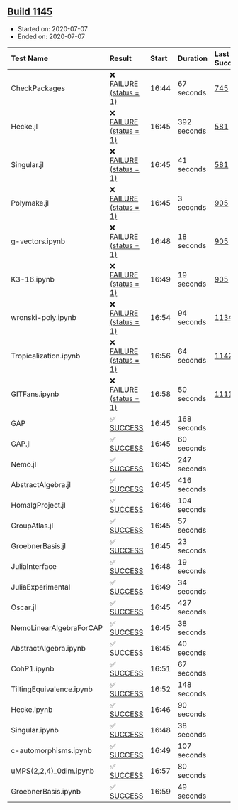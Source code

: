 ## [Build 1145](https://oscarci.mathematik.uni-kl.de/job/oscar-julia-1.4/1145/)

* Started on: 2020-07-07
* Ended on: 2020-07-07

| Test Name    | Result | Start | Duration | Last Success | First Failure |
|:-------------|:-------|:------|:---------|:-------------|:--------------|
| CheckPackages | ❌ [FAILURE (status = 1)](https://oscarci.mathematik.uni-kl.de/job/oscar-julia-1.4/1145/artifact/logs/build-1145/CheckPackages.log) | 16:44 | 67 seconds | [745](https://oscarci.mathematik.uni-kl.de/job/oscar-julia-1.4/745/) | [746](https://oscarci.mathematik.uni-kl.de/job/oscar-julia-1.4/746/) |
| Hecke.jl | ❌ [FAILURE (status = 1)](https://oscarci.mathematik.uni-kl.de/job/oscar-julia-1.4/1145/artifact/logs/build-1145/Hecke.jl.log) | 16:45 | 392 seconds | [581](https://oscarci.mathematik.uni-kl.de/job/oscar-julia-1.4/581/) | [582](https://oscarci.mathematik.uni-kl.de/job/oscar-julia-1.4/582/) |
| Singular.jl | ❌ [FAILURE (status = 1)](https://oscarci.mathematik.uni-kl.de/job/oscar-julia-1.4/1145/artifact/logs/build-1145/Singular.jl.log) | 16:45 | 41 seconds | [581](https://oscarci.mathematik.uni-kl.de/job/oscar-julia-1.4/581/) | [582](https://oscarci.mathematik.uni-kl.de/job/oscar-julia-1.4/582/) |
| Polymake.jl | ❌ [FAILURE (status = 1)](https://oscarci.mathematik.uni-kl.de/job/oscar-julia-1.4/1145/artifact/logs/build-1145/Polymake.jl.log) | 16:45 | 3 seconds | [905](https://oscarci.mathematik.uni-kl.de/job/oscar-julia-1.4/905/) | [907](https://oscarci.mathematik.uni-kl.de/job/oscar-julia-1.4/907/) |
| g-vectors.ipynb | ❌ [FAILURE (status = 1)](https://oscarci.mathematik.uni-kl.de/job/oscar-julia-1.4/1145/artifact/logs/build-1145/g-vectors.ipynb.log) | 16:48 | 18 seconds | [905](https://oscarci.mathematik.uni-kl.de/job/oscar-julia-1.4/905/) | [907](https://oscarci.mathematik.uni-kl.de/job/oscar-julia-1.4/907/) |
| K3-16.ipynb | ❌ [FAILURE (status = 1)](https://oscarci.mathematik.uni-kl.de/job/oscar-julia-1.4/1145/artifact/logs/build-1145/K3-16.ipynb.log) | 16:49 | 19 seconds | [905](https://oscarci.mathematik.uni-kl.de/job/oscar-julia-1.4/905/) | [907](https://oscarci.mathematik.uni-kl.de/job/oscar-julia-1.4/907/) |
| wronski-poly.ipynb | ❌ [FAILURE (status = 1)](https://oscarci.mathematik.uni-kl.de/job/oscar-julia-1.4/1145/artifact/logs/build-1145/wronski-poly.ipynb.log) | 16:54 | 94 seconds | [1134](https://oscarci.mathematik.uni-kl.de/job/oscar-julia-1.4/1134/) | [1135](https://oscarci.mathematik.uni-kl.de/job/oscar-julia-1.4/1135/) |
| Tropicalization.ipynb | ❌ [FAILURE (status = 1)](https://oscarci.mathematik.uni-kl.de/job/oscar-julia-1.4/1145/artifact/logs/build-1145/Tropicalization.ipynb.log) | 16:56 | 64 seconds | [1142](https://oscarci.mathematik.uni-kl.de/job/oscar-julia-1.4/1142/) | [1143](https://oscarci.mathematik.uni-kl.de/job/oscar-julia-1.4/1143/) |
| GITFans.ipynb | ❌ [FAILURE (status = 1)](https://oscarci.mathematik.uni-kl.de/job/oscar-julia-1.4/1145/artifact/logs/build-1145/GITFans.ipynb.log) | 16:58 | 50 seconds | [1111](https://oscarci.mathematik.uni-kl.de/job/oscar-julia-1.4/1111/) | [1112](https://oscarci.mathematik.uni-kl.de/job/oscar-julia-1.4/1112/) |
| GAP | ✅ [SUCCESS](https://oscarci.mathematik.uni-kl.de/job/oscar-julia-1.4/1145/artifact/logs/build-1145/GAP.log) | 16:45 | 168 seconds |  |  |
| GAP.jl | ✅ [SUCCESS](https://oscarci.mathematik.uni-kl.de/job/oscar-julia-1.4/1145/artifact/logs/build-1145/GAP.jl.log) | 16:45 | 60 seconds |  |  |
| Nemo.jl | ✅ [SUCCESS](https://oscarci.mathematik.uni-kl.de/job/oscar-julia-1.4/1145/artifact/logs/build-1145/Nemo.jl.log) | 16:45 | 247 seconds |  |  |
| AbstractAlgebra.jl | ✅ [SUCCESS](https://oscarci.mathematik.uni-kl.de/job/oscar-julia-1.4/1145/artifact/logs/build-1145/AbstractAlgebra.jl.log) | 16:45 | 416 seconds |  |  |
| HomalgProject.jl | ✅ [SUCCESS](https://oscarci.mathematik.uni-kl.de/job/oscar-julia-1.4/1145/artifact/logs/build-1145/HomalgProject.jl.log) | 16:46 | 104 seconds |  |  |
| GroupAtlas.jl | ✅ [SUCCESS](https://oscarci.mathematik.uni-kl.de/job/oscar-julia-1.4/1145/artifact/logs/build-1145/GroupAtlas.jl.log) | 16:45 | 57 seconds |  |  |
| GroebnerBasis.jl | ✅ [SUCCESS](https://oscarci.mathematik.uni-kl.de/job/oscar-julia-1.4/1145/artifact/logs/build-1145/GroebnerBasis.jl.log) | 16:45 | 23 seconds |  |  |
| JuliaInterface | ✅ [SUCCESS](https://oscarci.mathematik.uni-kl.de/job/oscar-julia-1.4/1145/artifact/logs/build-1145/JuliaInterface.log) | 16:48 | 19 seconds |  |  |
| JuliaExperimental | ✅ [SUCCESS](https://oscarci.mathematik.uni-kl.de/job/oscar-julia-1.4/1145/artifact/logs/build-1145/JuliaExperimental.log) | 16:49 | 34 seconds |  |  |
| Oscar.jl | ✅ [SUCCESS](https://oscarci.mathematik.uni-kl.de/job/oscar-julia-1.4/1145/artifact/logs/build-1145/Oscar.jl.log) | 16:45 | 427 seconds |  |  |
| NemoLinearAlgebraForCAP | ✅ [SUCCESS](https://oscarci.mathematik.uni-kl.de/job/oscar-julia-1.4/1145/artifact/logs/build-1145/NemoLinearAlgebraForCAP.log) | 16:45 | 38 seconds |  |  |
| AbstractAlgebra.ipynb | ✅ [SUCCESS](https://oscarci.mathematik.uni-kl.de/job/oscar-julia-1.4/1145/artifact/logs/build-1145/AbstractAlgebra.ipynb.log) | 16:45 | 40 seconds |  |  |
| CohP1.ipynb | ✅ [SUCCESS](https://oscarci.mathematik.uni-kl.de/job/oscar-julia-1.4/1145/artifact/logs/build-1145/CohP1.ipynb.log) | 16:51 | 67 seconds |  |  |
| TiltingEquivalence.ipynb | ✅ [SUCCESS](https://oscarci.mathematik.uni-kl.de/job/oscar-julia-1.4/1145/artifact/logs/build-1145/TiltingEquivalence.ipynb.log) | 16:52 | 148 seconds |  |  |
| Hecke.ipynb | ✅ [SUCCESS](https://oscarci.mathematik.uni-kl.de/job/oscar-julia-1.4/1145/artifact/logs/build-1145/Hecke.ipynb.log) | 16:46 | 90 seconds |  |  |
| Singular.ipynb | ✅ [SUCCESS](https://oscarci.mathematik.uni-kl.de/job/oscar-julia-1.4/1145/artifact/logs/build-1145/Singular.ipynb.log) | 16:48 | 38 seconds |  |  |
| c-automorphisms.ipynb | ✅ [SUCCESS](https://oscarci.mathematik.uni-kl.de/job/oscar-julia-1.4/1145/artifact/logs/build-1145/c-automorphisms.ipynb.log) | 16:49 | 107 seconds |  |  |
| uMPS(2,2,4)_0dim.ipynb | ✅ [SUCCESS](https://oscarci.mathematik.uni-kl.de/job/oscar-julia-1.4/1145/artifact/logs/build-1145/uMPS-2-2-4-_0dim.ipynb.log) | 16:57 | 80 seconds |  |  |
| GroebnerBasis.ipynb | ✅ [SUCCESS](https://oscarci.mathematik.uni-kl.de/job/oscar-julia-1.4/1145/artifact/logs/build-1145/GroebnerBasis.ipynb.log) | 16:59 | 49 seconds |  |  |
